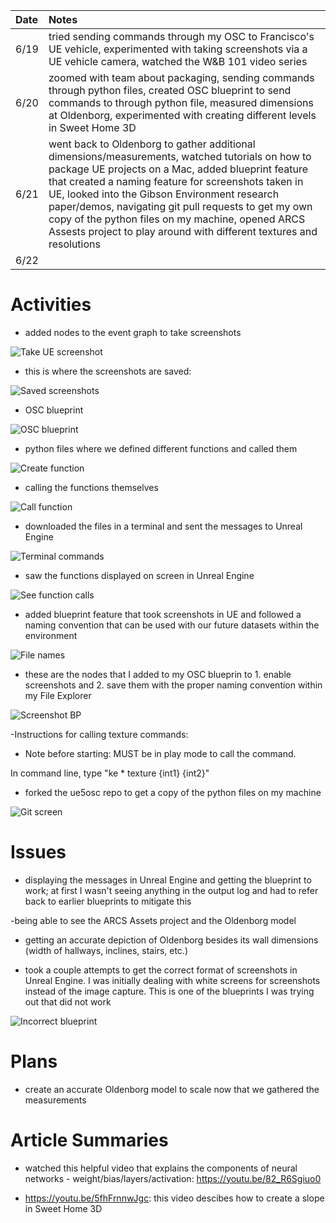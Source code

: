 | Date   | Notes
| :----- | :-------------------------------
|6/19 | tried sending commands through my OSC to Francisco's UE vehicle, experimented with taking screenshots via a UE vehicle camera, watched the W&B 101 video series
|6/20 | zoomed with team about packaging, sending commands through python files, created OSC blueprint to send commands to through python file, measured dimensions at Oldenborg, experimented with creating different levels in Sweet Home 3D
|6/21 | went back to Oldenborg to gather additional dimensions/measurements, watched tutorials on how to package UE projects on a Mac, added blueprint feature that created a naming feature for screenshots taken in UE, looked into the Gibson Environment research paper/demos, navigating git pull requests to get my own copy of the python files on my machine, opened ARCS Assests project to play around with different textures and resolutions
|6/22 | 


# Activities

- added nodes to the event graph to take screenshots

![Take UE screenshot](/assets/2023-06-26/screenshotmap.png)

- this is where the screenshots are saved: 

![Saved screenshots](/assets/2023-06-26/takenscreenshots.png)

- OSC blueprint

![OSC blueprint](/assets/2023-06-26/blueprint.png)

- python files where we defined different functions and called them

![Create function](/assets/2023-06-26/initfile.png)

- calling the functions themselves

![Call function](/assets/2023-06-26/callfunc.png)

- downloaded the files in a terminal and sent the messages to Unreal Engine

![Terminal commands](/assets/2023-06-26/terminalcommands.png)

- saw the functions displayed on screen in Unreal Engine

![See function calls](/assets/2023-06-26/commandfrompython.png)


- added blueprint feature that took screenshots in UE and followed a naming convention that can be used with our future datasets within the environment

![File names](/assets/2023-06-26/savedss.png)

- these are the nodes that I added to my OSC blueprin to 1. enable screenshots and 2. save them with the proper naming convention within my File Explorer 

![Screenshot BP](/assets/2023-06-26/namingss.png)

-Instructions for calling texture commands:
- Note before starting: MUST be in play mode to call the command.

In command line, type "ke * texture {int1} {int2}"

- forked the ue5osc repo to get a copy of the python files on my machine

![Git screen](/assets/2023-06-26/forkedrepo.png)

# Issues
- displaying the messages in Unreal Engine and getting the blueprint to work; at first I wasn't seeing anything in the output log and had to refer back to earlier blueprints to mitigate this

-being able to see the ARCS Assets project and the Oldenborg model

- getting an accurate depiction of Oldenborg besides its wall dimensions (width of hallways, inclines, stairs, etc.)

- took a couple attempts to get the correct format of screenshots in Unreal Engine. I was initially dealing with white screens for screenshots instead of the image capture. This is one of the blueprints I was trying out that did not work

![Incorrect blueprint](/assets/2023-06-26/attempt.png)

# Plans

- create an accurate Oldenborg model to scale now that we gathered the measurements

# Article Summaries

- watched this helpful video that explains the components of neural networks - weight/bias/layers/activation: https://youtu.be/82_R6Sgiuo0

- https://youtu.be/5fhFrnnwJgc: this video descibes how to create a slope in Sweet Home 3D